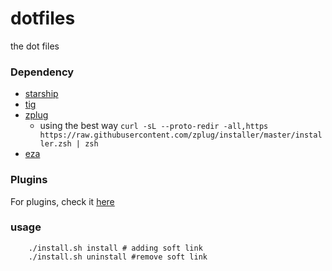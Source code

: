 # dotfiles
the dot files


### Dependency

* [starship](https://starship.rs/)
* [tig](https://github.com/jonas/tig/blob/master/INSTALL.adoc)
* [zplug](https://github.com/zplug/zplug?tab=readme-ov-file)
    * using the best way `curl -sL --proto-redir -all,https https://raw.githubusercontent.com/zplug/installer/master/installer.zsh | zsh`
* [eza](https://eza.rocks/)

### Plugins

For plugins, check it [here](./config/plugins.zsh)

### usage

```
    ./install.sh install # adding soft link
    ./install.sh uninstall #remove soft link
```
